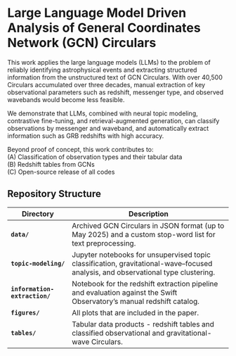 # Large Language Model Driven Analysis of General Coordinates Network (GCN) Circulars

This work applies the large language models (LLMs) to the problem of reliably identifying astrophysical events and extracting structured information from the unstructured text of GCN Circulars. With over 40,500 Circulars accumulated over three decades, manual extraction of key observational parameters such as redshift, messenger type, and observed wavebands would become less feasible.<br>

We demonstrate that LLMs, combined with neural topic modeling, contrastive fine-tuning, and retrieval-augmented generation, can classify observations by messenger and waveband, and automatically extract information such as GRB redshifts with high accuracy.

Beyond proof of concept, this work contributes to:<br> 
(A) Classification of observation types and their tabular data <br>
(B) Redshift tables from GCNs <br> 
(C) Open-source release of all codes

## Repository Structure

| Directory                     | Description                                                                                                                      |
| ----------------------------- | -------------------------------------------------------------------------------------------------------------------------------- |
| **`data/`**                   | Archived GCN Circulars in JSON format (up to May 2025) and a custom stop-word list for text preprocessing.                       |
| **`topic-modeling/`**         | Jupyter notebooks for unsupervised topic classification, gravitational-wave–focused analysis, and observational type clustering. |
| **`information-extraction/`** | Notebook for the redshift extraction pipeline and evaluation against the Swift Observatory’s manual redshift catalog.            |
| **`figures/`**                | All plots that are included in the paper.                                                                                     |
| **`tables/`**                 | Tabular data products - redshift tables and classified observational and gravitational-wave Circulars.                           |
